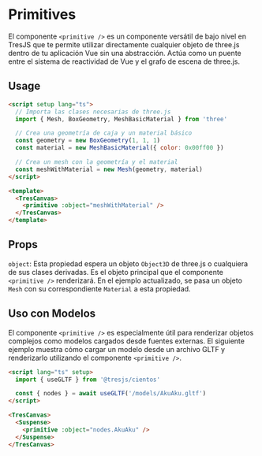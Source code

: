 # Primitives

El componente `<primitive />` es un componente versátil de bajo nivel en TresJS que te permite utilizar directamente cualquier objeto de three.js dentro de tu aplicación Vue sin una abstracción. Actúa como un puente entre el sistema de reactividad de Vue y el grafo de escena de three.js.

## Usage

```html
<script setup lang="ts">
  // Importa las clases necesarias de three.js
  import { Mesh, BoxGeometry, MeshBasicMaterial } from 'three'

  // Crea una geometría de caja y un material básico
  const geometry = new BoxGeometry(1, 1, 1)
  const material = new MeshBasicMaterial({ color: 0x00ff00 })

  // Crea un mesh con la geometría y el material
  const meshWithMaterial = new Mesh(geometry, material)
</script>

<template>
  <TresCanvas>
    <primitive :object="meshWithMaterial" />
  </TresCanvas>
</template>
```

## Props

`object`: Esta propiedad espera un objeto `Object3D` de three.js o cualquiera de sus clases derivadas. Es el objeto principal que el componente `<primitive />` renderizará. En el ejemplo actualizado, se pasa un objeto `Mesh` con su correspondiente `Material` a esta propiedad.

## Uso con Modelos

El componente `<primitive />` es especialmente útil para renderizar objetos complejos como modelos cargados desde fuentes externas. El siguiente ejemplo muestra cómo cargar un modelo desde un archivo GLTF y renderizarlo utilizando el componente `<primitive />`.

```html
<script lang="ts" setup>
  import { useGLTF } from '@tresjs/cientos'

  const { nodes } = await useGLTF('/models/AkuAku.gltf')
</script>

<TresCanvas>
  <Suspense>
    <primitive :object="nodes.AkuAku" />
  </Suspense>
</TresCanvas>
```
